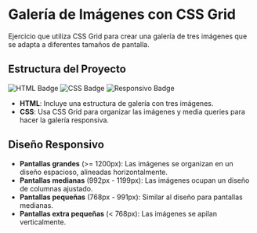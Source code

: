 # Galería de Imágenes con CSS Grid

Ejercicio que  utiliza CSS Grid para crear una galería de tres imágenes que se adapta a diferentes tamaños de pantalla.

## Estructura del Proyecto

![HTML Badge](https://img.shields.io/badge/HTML-v5-blue)
![CSS Badge](https://img.shields.io/badge/CSS-v3-blue)
![Responsivo Badge](https://img.shields.io/badge/Responsivo-Yes-green)

- **HTML**: Incluye una estructura de galería con tres imágenes.
- **CSS**: Usa CSS Grid para organizar las imágenes y media queries para hacer la galería responsiva.

## Diseño Responsivo

- **Pantallas grandes** (>= 1200px): Las imágenes se organizan en un diseño espacioso, alineadas horizontalmente.
- **Pantallas medianas** (992px - 1199px): Las imágenes ocupan un diseño de columnas ajustado.
- **Pantallas pequeñas** (768px - 991px): Similar al diseño para pantallas medianas.
- **Pantallas extra pequeñas** (< 768px): Las imágenes se apilan verticalmente.





